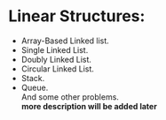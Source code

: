 # Linear Structures:  
* Array-Based Linked list.  
* Single Linked List. 
* Doubly Linked List.  
* Circular Linked List.  
* Stack.  
* Queue.  
And some other problems.  
**more description will be added later**
